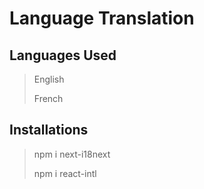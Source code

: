 # Language Translation


## Languages Used

>  English
>
> French


## Installations

> npm i next-i18next
>
> npm i react-intl
>
